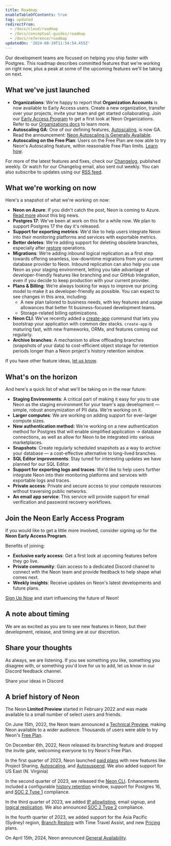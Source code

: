 ```yaml
---
title: Roadmap
enableTableOfContents: true
tag: updated
redirectFrom:
  - /docs/cloud/roadmap
  - /docs/conceptual-guides/roadmap
  - /docs/reference/roadmap
updatedOn: '2024-08-19T11:54:54.455Z'
---
```


Our development teams are focused on helping you ship faster with Postgres. This roadmap describes committed features that we're working on right now, plus a peak at some of the upcoming features we'll be taking on next.

## What we've just launched

- **Organizations**: We're happy to report that **Organization Accounts** is now available to Early Access users. Create a new organization, transfer over your projects, invite your team and get started collaborating. Join our [Early Access Program](https://console.neon.tech/app/settings/early-access) to get a first look at Neon Organizations. Refer to our [Organizations docs](/docs/manage/organizations) to learn more.
- **Autoscaling GA**: One of our defining features, [Autoscaling](/docs/introduction/autoscaling), is now GA. Read the announcement: [Neon Autoscaling is Generally Available](https://neon.tech/blog/neon-autoscaling-is-generally-available).
- **Autoscaling on the Free Plan**: Users on the Free Plan are now able to try Neon's Autoscaling feature, within reasonable Free Plan limits. [Learn how](/docs/guides/autoscaling-guide).

For more of the latest features and fixes, check our [Changelog](/docs/changelog), published weekly. Or watch for our Changelog email, also sent out weekly. You can also subscribe to updates using our [RSS feed](https://neon.tech/docs/changelog/rss.xml).

## What we're working on now

Here's a snapshot of what we're working on now:

- **Neon on Azure**: If you didn't catch the post, Neon is coming to Azure. [Read more](https://neon.tech/blog/neon-is-coming-to-azure) about this big news.
- **Postgres 17**: We've been at work on this for a while now. We plan to support Postgres 17 the day it's released.
- **Support for exporting metrics**: We'd like to help users integrate Neon into their monitoring platforms and services with exportable metrics.
- **Better deletes**: We're adding support for deleting obsolete branches, especially after [restore](/docs/guides/branch-restore) operations.
- **Migrations**: We’re adding inbound logical replication as a first step towards offering seamless, low-downtime migrations from your current database provider to Neon. Inbound replication can also help you use Neon as your staging environment, letting you take advantage of developer-friendly features like branching and our GitHub Integration, even if you decide to keep production with your current provider.
- **Plans & Billing**: We’re always looking for ways to improve our pricing model to make it as developer-friendly as possible. You can expect to see changes in this area, including:
  - A new plan tailored to business needs, with key features and usage allowances that better fit business-focused development teams.
  - Storage-related billing optimizations.
- **Neon CLI**: We've recently added a [create-app](/docs/reference/cli-create-app) command that lets you bootstrap your application with common dev stacks. `create-app` is maturing fast, with new frameworks, ORMs, and features coming out regularly.
- **Archive branches**: A mechanism to allow offloading branches (snapshots of your data) to cost-efficient object storage for retention periods longer than a Neon project's history retention window.

If you have other feature ideas, [let us know](#share-your-thoughts).

## What's on the horizon

And here's a quick list of what we'll be taking on in the near future:

- **Staging Environments**: A critical part of making it easy for you to use Neon as the staging environment for your team's app development &#8212; simple, robust anonymization of PII data. We're working on it.
- **Larger computes**: We are working on adding support for ever-larger compute sizes.
- **New authentication method:** We're working on a new authentication method for Postgres that will enable simplified application -> database connections, as well as allow for Neon to be integrated into various marketplaces.
- **Snapshots**: Create regularly scheduled snapshots as a way to archive your database &#8212; a cost-effective alternative to long-lived branches.
- **SQL Editor improvements**: Stay tuned for interesting updates we have planned for our SQL Editor.
- **Support for exporting logs and traces**: We'd like to help users further integrate Neon into their monitoring platforms and services with exportable logs and traces.
- **Private access**: Private and secure access to your compute resources without traversing public networks.
- **An email app service**: This service will provide support for email verification and password recovery workflows.

## Join the Neon Early Access Program

If you would like to get a little more involved, consider signing up for the **Neon Early Access Program**.

Benefits of joining:

- **Exclusive early access**: Get a first look at upcoming features before they go live.
- **Private community**: Gain access to a dedicated Discord channel to connect with the Neon team and provide feedback to help shape what comes next.
- **Weekly insights**: Receive updates on Neon's latest developments and future plans.

[Sign Up Now](https://neon.tech/early-access-program) and start influencing the future of Neon!

## A note about timing

We are as excited as you are to see new features in Neon, but their development, release, and timing are at our discretion.

## Share your thoughts

As always, we are listening. If you see something you like, something you disagree with, or something you'd love for us to add, let us know in our Discord feedback channel.

<CommunityBanner buttonText="Leave feedback" buttonUrl="https://discord.com/channels/1176467419317940276/1176788564890112042" logo="discord">Share your ideas in&nbsp;Discord</CommunityBanner>

## A brief history of Neon

The Neon **Limited Preview** started in February 2022 and was made available to a small number of select users and friends.

On June 15th, 2022, the Neon team announced a [Technical Preview](#technical-preview), making Neon available to a wider audience. Thousands of users were able to try Neon's [Free Plan](/docs/introduction/#free-plan).

On December 6th, 2022, Neon released its branching feature and dropped the invite gate, welcoming everyone to try Neon's Free Plan.

In the first quarter of 2023, Neon launched [paid plans](https://neon.tech/pricing) with new features like Project Sharing, [Autoscaling](/docs/introduction/autoscaling), and [Autosuspend](/docs/introduction/auto-suspend). We also added support for US East (N. Virginia)

In the second quarter of 2023, we released the [Neon CLI](/docs/reference/neon-cli). Enhancements included a configurable [history retention](/docs/introduction/point-in-time-restore) window, support for Postgres 16, and [SOC 2 Type 1](https://neon.tech/blog/soc2-type-1#our-journey-to-soc2) compliance.

In the third quarter of 2023, we added [IP allowlisting](/docs/introduction/ip-allow), email signup, and [logical replication](/docs/introduction/logical-replication). We also announced [SOC 2 Type 2](https://neon.tech/blog/soc2-type2) compliance.

In the fourth quarter of 2023, we added support for the Asia Pacific (Sydney) region, [Branch Restore](/docs/guides/branch-restore) with Time Travel Assist, and new [Pricing](https://neon.tech/pricing) plans.

On April 15th, 2024, Neon announced [General Availability](https://neon.tech/blog/neon-ga).
